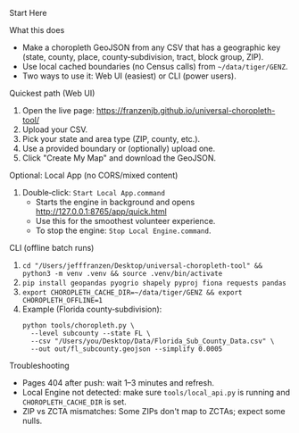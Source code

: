 Start Here

What this does
- Make a choropleth GeoJSON from any CSV that has a geographic key (state, county, place, county‑subdivision, tract, block group, ZIP).
- Use local cached boundaries (no Census calls) from `~/data/tiger/GENZ`.
- Two ways to use it: Web UI (easiest) or CLI (power users).

Quickest path (Web UI)
1) Open the live page: https://franzenjb.github.io/universal-choropleth-tool/
2) Upload your CSV.
3) Pick your state and area type (ZIP, county, etc.).
4) Use a provided boundary or (optionally) upload one.
5) Click "Create My Map" and download the GeoJSON.

Optional: Local App (no CORS/mixed content)
1) Double‑click: `Start Local App.command`
   - Starts the engine in background and opens http://127.0.0.1:8765/app/quick.html
   - Use this for the smoothest volunteer experience.
   - To stop the engine: `Stop Local Engine.command`.

CLI (offline batch runs)
1) `cd "/Users/jefffranzen/Desktop/universal-choropleth-tool" && python3 -m venv .venv && source .venv/bin/activate`
2) `pip install geopandas pyogrio shapely pyproj fiona requests pandas`
3) `export CHOROPLETH_CACHE_DIR=~/data/tiger/GENZ && export CHOROPLETH_OFFLINE=1`
4) Example (Florida county‑subdivision):
   ```
   python tools/choropleth.py \
     --level subcounty --state FL \
     --csv "/Users/you/Desktop/Data/Florida_Sub_County_Data.csv" \
     --out out/fl_subcounty.geojson --simplify 0.0005
   ```

Troubleshooting
- Pages 404 after push: wait 1–3 minutes and refresh.
- Local Engine not detected: make sure `tools/local_api.py` is running and `CHOROPLETH_CACHE_DIR` is set.
- ZIP vs ZCTA mismatches: Some ZIPs don't map to ZCTAs; expect some nulls.
